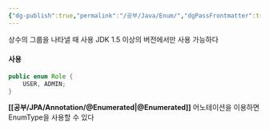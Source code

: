 ```yaml
---
{"dg-publish":true,"permalink":"/공부/Java/Enum/","dgPassFrontmatter":true}
---
```



상수의 그룹을 나타낼 때 사용
JDK 1.5 이상의 버전에서만 사용 가능하다
#### 사용

````java
public enum Role { 
	USER, ADMIN; 
}
````

**[[공부/JPA/Annotation/@Enumerated\|@Enumerated]]** 어노테이션을 이용하면 EnumType을 사용할 수 있다